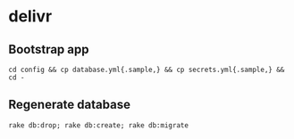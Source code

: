 # delivr

## Bootstrap app

`cd config && cp database.yml{.sample,} && cp secrets.yml{.sample,} && cd -`

## Regenerate database

`rake db:drop; rake db:create; rake db:migrate`
